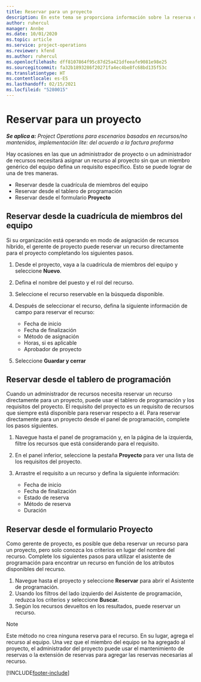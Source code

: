 ```yaml
---
title: Reservar para un proyecto
description: En este tema se proporciona información sobre la reserva de un recurso para un proyecto.
author: ruhercul
manager: Annbe
ms.date: 10/01/2020
ms.topic: article
ms.service: project-operations
ms.reviewer: kfend
ms.author: ruhercul
ms.openlocfilehash: dff8107864f95c87d25a421dfeeafe9081e98e25
ms.sourcegitcommit: fa32b1893286f20271fa4ec4be8fc68bd135f53c
ms.translationtype: HT
ms.contentlocale: es-ES
ms.lasthandoff: 02/15/2021
ms.locfileid: "5280015"
---
```

# <a name="book-to-a-project"></a>Reservar para un proyecto

_**Se aplica a:** Project Operations para escenarios basados en recursos/no mantenidos, implementación lite: del acuerdo a la factura proforma_

Hay ocasiones en las que un administrador de proyecto o un administrador de recursos necesitará asignar un recurso al proyecto sin que un miembro genérico del equipo defina un requisito específico. Esto se puede lograr de una de tres maneras.

- Reservar desde la cuadrícula de miembros del equipo
- Reservar desde el tablero de programación
- Reservar desde el formulario **Proyecto**

## <a name="book-from-the-team-member-grid"></a>Reservar desde la cuadrícula de miembros del equipo

Si su organización está operando en modo de asignación de recursos híbrido, el gerente de proyecto puede reservar un recurso directamente para el proyecto completando los siguientes pasos.

1. Desde el proyecto, vaya a la cuadrícula de miembros del equipo y seleccione **Nuevo**.
2. Defina el nombre del puesto y el rol del recurso.
3. Seleccione el recurso reservable en la búsqueda disponible.
4. Después de seleccionar el recurso, defina la siguiente información de campo para reservar el recurso:

    - Fecha de inicio
    - Fecha de finalización
    - Método de asignación
    - Horas, si es aplicable
    - Aprobador de proyecto

6. Seleccione **Guardar y cerrar**

## <a name="book-from-the-schedule-board"></a>Reservar desde el tablero de programación

Cuando un administrador de recursos necesita reservar un recurso directamente para un proyecto, puede usar el tablero de programación y los requisitos del proyecto. El requisito del proyecto es un requisito de recursos que siempre está disponible para reservar respecto a él. Para reservar directamente para un proyecto desde el panel de programación, complete los pasos siguientes.

1. Navegue hasta el panel de programación y, en la página de la izquierda, filtre los recursos que está considerando para el requisito.
2. En el panel inferior, seleccione la pestaña **Proyecto** para ver una lista de los requisitos del proyecto.
3. Arrastre el requisito a un recurso y defina la siguiente información:

    - Fecha de inicio
    - Fecha de finalización
    - Estado de reserva
    - Método de reserva
    - Duración

## <a name="book-from-the-project-form"></a>Reservar desde el formulario Proyecto

Como gerente de proyecto, es posible que deba reservar un recurso para un proyecto, pero solo conozca los criterios en lugar del nombre del recurso. Complete los siguientes pasos para utilizar el asistente de programación para encontrar un recurso en función de los atributos disponibles del recurso. 

1. Navegue hasta el proyecto y seleccione **Reservar** para abrir el Asistente de programación.
2. Usando los filtros del lado izquierdo del Asistente de programación, reduzca los criterios y seleccione **Buscar.**
3. Según los recursos devueltos en los resultados, puede reservar un recurso.

> [!NOTE]
> Este método no crea ninguna reserva para el recurso. En su lugar, agrega el recurso al equipo. Una vez que el miembro del equipo se ha agregado al proyecto, el administrador del proyecto puede usar el mantenimiento de reservas o la extensión de reservas para agregar las reservas necesarias al recurso.


[!INCLUDE[footer-include](../includes/footer-banner.md)]